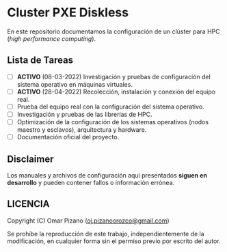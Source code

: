 # Cluster PXE Diskless

En este repositorio documentamos la configuración de un clúster para HPC (*high performance computing*).

## Lista de Tareas

- [ ] **ACTIVO** (08-03-2022) Investigación y pruebas de configuración del sistema operativo en máquinas virtuales.
- [ ] **ACTIVO** (28-04-2022) Recolección, instalación y conexión del equipo real.
- [ ] Prueba del equipo real con la configuración del sistema operativo.
- [ ] Investigación y pruebas de las librerías de HPC.
- [ ] Optimización de la configuración de los sistemas operativos (nodos maestro y esclavos), arquitectura y hardware.
- [ ] Documentación oficial del proyecto.

## Disclaimer

Los manuales y archivos de configuración aquí presentados **siguen en desarrollo** y pueden contener fallos o información errónea.

## LICENCIA

Copyright (C) Omar Pizano (oj.pizanoorozco@gmail.com)

Se prohíbe la reproducción de este trabajo, independientemente de la modificación, en cualquier forma sin el permiso previo por escrito del autor.
